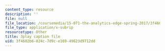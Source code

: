 ```yaml
---
content_type: resource
description: ''
file: null
file_location: /coursemedia/15-071-the-analytics-edge-spring-2017/3f4602b6824c7d9ce16949623d9712dd_DCcPG4aS5I0.srt
file_type: application/x-subrip
resourcetype: Other
title: 3play caption file
uid: 3f4602b6-824c-7d9c-e169-49623d9712dd
---
```

